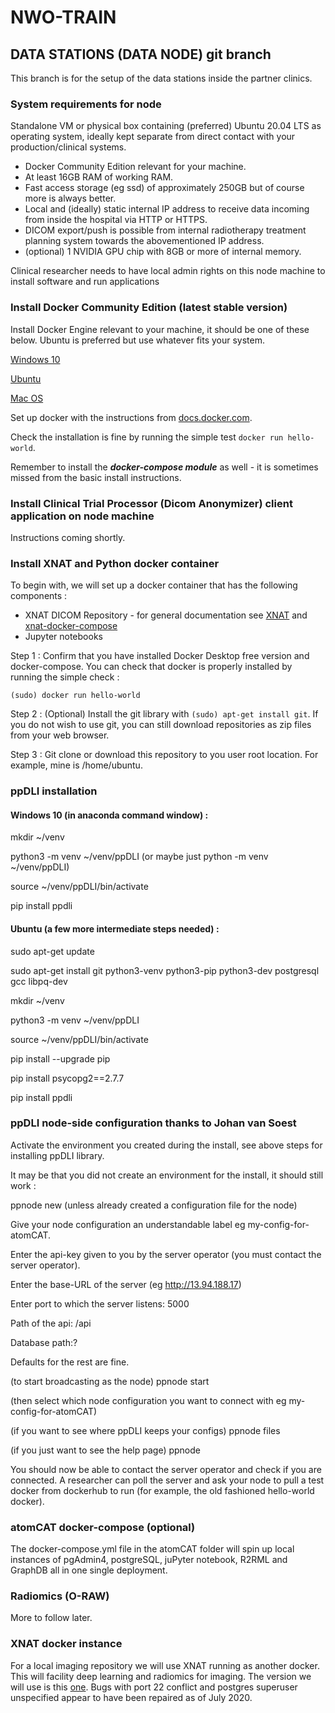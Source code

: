 # NWO-TRAIN

## DATA STATIONS (DATA NODE) git branch

This branch is for the setup of the data stations inside the partner clinics. 

### System requirements for node
Standalone VM or physical box containing (preferred) Ubuntu 20.04 LTS as operating system, ideally kept separate from direct contact with your production/clinical systems.

- Docker Community Edition relevant for your machine.
- At least 16GB RAM of working RAM.
- Fast access storage (eg ssd) of approximately 250GB but of course more is always better.
- Local and (ideally) static internal IP address to receive data incoming from inside the hospital via HTTP or HTTPS.
- DICOM export/push is possible from internal radiotherapy treatment planning system towards the abovementioned IP address.
- (optional) 1 NVIDIA GPU chip with 8GB or more of internal memory.


Clinical researcher needs to have local admin rights on this node machine to install software and run applications

### Install Docker Community Edition (latest stable version)

Install Docker Engine relevant to your machine, it should be one of these below. Ubuntu is preferred but use whatever fits your system.

[Windows 10](https://docs.docker.com/docker-for-windows/install/)

[Ubuntu](https://docs.docker.com/install/linux/docker-ce/ubuntu/)

[Mac OS](https://docs.docker.com/docker-for-mac/install/)

Set up docker with the instructions from [docs.docker.com](docs.docker.com).

Check the installation is fine by running the simple test ```docker run hello-world```.

Remember to install the ***docker-compose module*** as well - it is sometimes missed from the basic install instructions.


### Install Clinical Trial Processor (Dicom Anonymizer) client application on node machine

Instructions coming shortly.


### Install XNAT and Python docker container

To begin with, we will set up a docker container that has the following components :

- XNAT DICOM Repository - for general documentation see [XNAT](https://www.xnat.org/) and [xnat-docker-compose](https://github.com/NrgXnat/xnat-docker-compose)
- Jupyter notebooks

Step 1 : Confirm that you have installed Docker Desktop free version and docker-compose. You can check that docker is properly installed by running the simple check :

```
(sudo) docker run hello-world
```

Step 2 : (Optional) Install the git library with ```(sudo) apt-get install git```. If you do not wish to use git, you can still download repositories as zip files from your web browser.

Step 3 : Git clone or download this repository to you user root location. For example, mine is /home/ubuntu.

### ppDLI installation

#### Windows 10 (in anaconda command window) :
mkdir ~/venv

python3 -m venv ~/venv/ppDLI (or maybe just python -m venv ~/venv/ppDLI)

source ~/venv/ppDLI/bin/activate

pip install ppdli

#### Ubuntu (a few more intermediate steps needed) :
sudo apt-get update

sudo apt-get install git python3-venv python3-pip python3-dev postgresql gcc libpq-dev

mkdir ~/venv

python3 -m venv ~/venv/ppDLI

source ~/venv/ppDLI/bin/activate

pip install --upgrade pip

pip install psycopg2==2.7.7

pip install ppdli


### ppDLI node-side configuration thanks to Johan van Soest
Activate the environment you created during the install, see above steps for installing ppDLI library.

It may be that you did not create an environment for the install, it should still work :

ppnode new (unless already created a configuration file for the node)

Give your node configuration an understandable label eg my-config-for-atomCAT.

Enter the api-key given to you by the server operator (you must contact the server operator).

Enter the base-URL of the server (eg http://13.94.188.17)

Enter port to which the server listens: 5000

Path of the api: /api

Database path:?

Defaults for the rest are fine.

(to start broadcasting as the node) ppnode start

(then select which node configuration you want to connect with eg my-config-for-atomCAT)

(if you want to see where ppDLI keeps your configs) ppnode files

(if you just want to see the help page) ppnode

You should now be able to contact the server operator and check if you are connected. A researcher can poll the server
and ask your node to pull a test docker from dockerhub to run (for example, the old fashioned hello-world docker).

### atomCAT docker-compose (optional)

The docker-compose.yml file in the atomCAT folder will spin up local instances of pgAdmin4, postgreSQL, juPyter notebook, R2RML and GraphDB all in one single deployment.

### Radiomics (O-RAW)

More to follow later.

### XNAT docker instance

For a local imaging repository we will use XNAT running as another docker. This will facility deep learning and radiomics for imaging.
The version we will use is this [one](https://github.com/NrgXnat/xnat-docker-compose). Bugs with port 22 conflict and postgres superuser unspecified appear to have been repaired as of July 2020.


